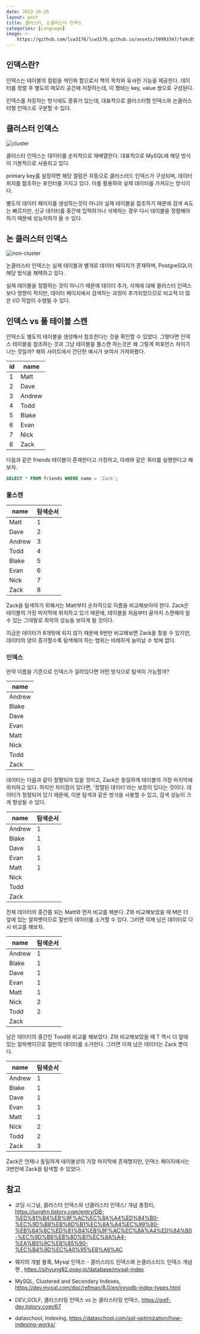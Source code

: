 ```yaml
---
date: 2023-10-29
layout: post
title: 클러스터, 논클러스터 인덱스
categories: [Language]
image: >-
    https://github.com/lcw3176/lcw3176.github.io/assets/59993347/fa9c8596-81dd-44fe-886c-c00bed5180a4
---
```


## 인덱스란?

인덱스는 테이블의 컬럼을 색인화 함으로서 책의 목차와 유사한 기능을 제공한다.
데이터를 정렬 후 별도의 메모리 공간에 저장하는데, 이 형태는 key, value 쌍으로 구성된다.

인덱스를 저장하는 방식에도 종류가 있는데, 대표적으로 클러스터형 인덱스와 논클러스터형 인덱스로 구분할 수 있다.

## 클러스터 인덱스

![cluster](https://img1.daumcdn.net/thumb/R1280x0/?scode=mtistory2&fname=https%3A%2F%2Fblog.kakaocdn.net%2Fdn%2F6Z586%2FbtqRL4kkF6C%2FKt5Q6PyQWSUBy4QE22MOE0%2Fimg.png)

클러스터 인덱스는 데이터를 순차적으로 재배열한다. 
대표적으로 MySQL에 해당 방식이 기본적으로 사용되고 있다.

primary key를 설정하면 해당 컬럼은 자동으로 클러스터드 인덱스가 구성되며,
데이터 위치를 참조하는 포인터를 가지고 있다.
이를 활용하여 실제 데이터를 가져오는 방식이다.

별도의 데이터 페이지를 생성하는것이 아니라 실제 테이블을 참조하기 때문에
검색 속도는 빠르지만, 신규 데이터를 중간에 입력하거나 삭제하는 경우 다시 테이블을 정렬해야 하기 때문에
성능저하가 올 수 있다. 


## 논 클러스터 인덱스

![non-cluster](https://img1.daumcdn.net/thumb/R1280x0/?scode=mtistory2&fname=https%3A%2F%2Fblog.kakaocdn.net%2Fdn%2FbSenFa%2FbtqRL3r1tqB%2FfZLMVKaYDmMGlC10o3IesK%2Fimg.png)

논클러스터 인덱스는 실제 테이블과 별개로 데이터 페이지가 존재하며, 
PostgreSQL이 해당 방식을 채택하고 있다.

실제 테이블을 정렬하는 것이 아니기 때문에 데이터 추가, 삭제에 대해 클러스터 인덱스보다 영향이 적지만,
데이터 페이지에서 검색하는 과정이 추가되었으므로 비교적 더 많은 I/O 작업이 수행될 수 있다.


## 인덱스 vs 풀 테이블 스캔

인덱스도 별도의 테이블을 생성해서 참조한다는 것을 확인할 수 있었다.
그렇다면 인덱스 테이블을 참조하는 것과 그냥 테이블을 풀스캔 하는것은 왜 그렇게 퍼포먼스 차이가 나는 것일까?
해외 사이트에서 간단한 예시가 보여서 가져와봤다.

|id|name|
|--|--|
|1|Matt|
|2|Dave|
|3|Andrew|
|4|Todd|
|5|Blake|
|6|Evan|
|7|Nick|
|8|Zack|

다음과 같은 friends 테이블이 존재한다고 가정하고, 아래와 같은 쿼리를 실행한다고 해보자.

```sql
SELECT * FROM friends WHERE name = 'Zack';
```

### 풀스캔

|name|탐색순서|
|--|--|
|Matt|1|
|Dave|2|
|Andrew|3|
|Todd|4|
|Blake|5|
|Evan|6|
|Nick|7|
|Zack|8|

Zack을 탐색하기 위해서는 Matt부터 순차적으로 이름을 비교해보아야 한다.
Zack은 테이블의 가장 마지막에 위치하고 있기 때문에, 테이블을 처음부터 끝까지 스캔해야 알 수 있는 
그야말로 최악의 성능을 보이게 될 것이다.

지금은 데이터가 8개밖에 되지 않기 때문에 8번만 비교해보면 Zack을 찾을 수 있지만, 데이터의 양이 증가할수록 탐색해야 하는 범위는 비례하게 늘어날 수 밖에 없다.

### 인덱스

만약 이름을 기준으로 인덱스가 걸려있다면 어떤 방식으로 탐색이 가능할까?

|name|
|--|
|Andrew|
|Blake|
|Dave|
|Evan|
|Matt|
|Nick|
|Todd|
|Zack|

데이터는 다음과 같이 정렬되어 있을 것이고, Zack은 동일하게 테이블의 가장 마지막에 위치하고 있다.
하지만 차이점이 있다면, '정렬된 데이터'라는 보장이 있다는 것이다.
데이터가 정렬되어 있기 때문에, 이분 탐색과 같은 방식을 사용할 수 있고, 검색 성능이 크게 향상될 수 있다.

|name|탐색순서|
|--|--|
|Andrew|1|
|Blake|1|
|Dave|1|
|Evan|1|
|Matt|1|
|Nick||
|Todd||
|Zack||

전체 데이터의 중간쯤 되는 Matt와 먼저 비교를 해본다. 
Z와 비교해보았을 때 M은 더 앞에 있는 알파벳이므로 절반의 데이터를 소거할 수 있다.
그러면 이제 남은 데이터로 다시 비교를 해보자.

|name|탐색순서|
|--|--|
|Andrew|1|
|Blake|1|
|Dave|1|
|Evan|1|
|Matt|1|
|Nick|2|
|Todd|2|
|Zack||

남은 데이터의 중간인 Tood와 비교를 해보았다. 
Z와 비교해보았을 때 T 역시 더 앞에 있는 알파벳이므로 절반의 데이터를 소거한다.
그러면 이제 남은 데이터는 Zack 뿐이다.


|name|탐색순서|
|--|--|
|Andrew|1|
|Blake|1|
|Dave|1|
|Evan|1|
|Matt|1|
|Nick|2|
|Todd|2|
|Zack|3|

Zack은 언제나 동일하게 테이블상의 가장 마지막에 존재했지만, 
인덱스 페이지에서는 3번만에 Zack을 탐색할 수 있었다. 


## 참고

- 코딩 시그널, 클러스터 인덱스와 넌클러스터 인덱스/ 개념 총정리, https://junghn.tistory.com/entry/DB-%ED%81%B4%EB%9F%AC%EC%8A%A4%ED%84%B0-%EC%9D%B8%EB%8D%B1%EC%8A%A4%EC%99%80-%EB%84%8C%ED%81%B4%EB%9F%AC%EC%8A%A4%ED%84%B0-%EC%9D%B8%EB%8D%B1%EC%8A%A4-%EA%B0%9C%EB%85%90-%EC%B4%9D%EC%A0%95%EB%A6%AC

- 웨지의 개발 블록, Mysql 인덱스 - 클러스티드 인덱스와 논클러스티드 인덱스 개념편 , https://sihyung92.oopy.io/database/mysql-index

- MySQL,  Clustered and Secondary Indexes, https://dev.mysql.com/doc/refman/8.0/en/innodb-index-types.html

- DEV_GOLF, 클러스터링 인덱스 vs 논 클러스터링 인덱스, https://golf-dev.tistory.com/67

- dataschool, Indexing, https://dataschool.com/sql-optimization/how-indexing-works/